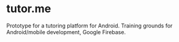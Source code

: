 # tutor.me
Prototype for a tutoring platform for Android.
Training grounds for Android/mobile development, Google Firebase.
